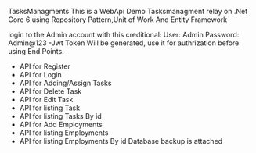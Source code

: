 TasksManagments 
This is a WebApi Demo Tasksmanagment relay on .Net Core 6 using Repository Pattern,Unit of Work And Entity Framework

login to the Admin account with this creditional:
User: Admin
Password: Admin@123
-Jwt Token Will be generated, use it for authrization before using End Points.
 - API for Register
 - API for Login
 - API for Adding/Assign Tasks
 - API for Delete Task
 - API for Edit Task
 - API for listing Task
 - API for listing Tasks By id
 - API for Add Employments
 - API for listing Employments
 - API for listing Employments By id
 Database backup is attached